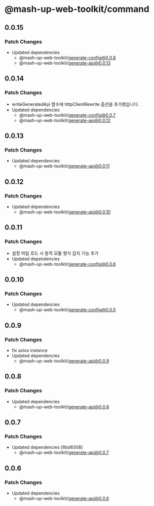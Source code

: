 # @mash-up-web-toolkit/command

## 0.0.15

### Patch Changes

- Updated dependencies
  - @mash-up-web-toolkit/generate-config@0.0.8
  - @mash-up-web-toolkit/generate-api@0.0.13

## 0.0.14

### Patch Changes

- writeGeneratedApi 함수에 httpClientRewrite 옵션을 추가했습니다.
- Updated dependencies
  - @mash-up-web-toolkit/generate-config@0.0.7
  - @mash-up-web-toolkit/generate-api@0.0.12

## 0.0.13

### Patch Changes

- Updated dependencies
  - @mash-up-web-toolkit/generate-api@0.0.11

## 0.0.12

### Patch Changes

- Updated dependencies
  - @mash-up-web-toolkit/generate-api@0.0.10

## 0.0.11

### Patch Changes

- 설정 파일 로드 시 동적 모듈 형식 감지 기능 추가
- Updated dependencies
  - @mash-up-web-toolkit/generate-config@0.0.6

## 0.0.10

### Patch Changes

- Updated dependencies
  - @mash-up-web-toolkit/generate-config@0.0.5

## 0.0.9

### Patch Changes

- fix axios instance
- Updated dependencies
  - @mash-up-web-toolkit/generate-api@0.0.9

## 0.0.8

### Patch Changes

- Updated dependencies
  - @mash-up-web-toolkit/generate-api@0.0.8

## 0.0.7

### Patch Changes

- Updated dependencies [6bd6308]
  - @mash-up-web-toolkit/generate-api@0.0.7

## 0.0.6

### Patch Changes

- Updated dependencies
  - @mash-up-web-toolkit/generate-api@0.0.6
